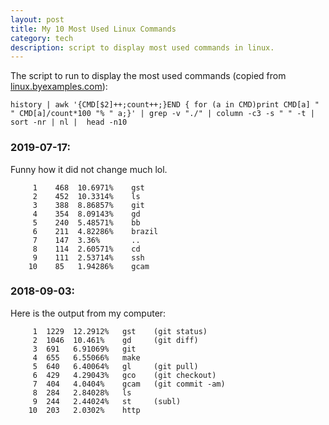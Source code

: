 ```yaml
---
layout: post
title: My 10 Most Used Linux Commands
category: tech
description: script to display most used commands in linux.
---
```


The script to run to display the most used commands (copied from [linux.byexamples.com](https://linux.byexamples.com/archives/332/what-is-your-10-common-linux-commands/)):

```
history | awk '{CMD[$2]++;count++;}END { for (a in CMD)print CMD[a] " " CMD[a]/count*100 "% " a;}' | grep -v "./" | column -c3 -s " " -t | sort -nr | nl |  head -n10
```

### 2019-07-17:
Funny how it did not change much lol.
```
     1    468  10.6971%    gst
     2    452  10.3314%    ls
     3    388  8.86857%    git
     4    354  8.09143%    gd
     5    240  5.48571%    bb
     6    211  4.82286%    brazil
     7    147  3.36%       ..
     8    114  2.60571%    cd
     9    111  2.53714%    ssh
    10    85   1.94286%    gcam
```

### 2018-09-03:

Here is the output from my computer:
```
     1	1229  12.2912%   gst    (git status)
     2	1046  10.461%    gd     (git diff)
     3	691   6.91069%   git
     4	655   6.55066%   make
     5	640   6.40064%   gl     (git pull)
     6	429   4.29043%   gco    (git checkout)
     7	404   4.0404%    gcam   (git commit -am)
     8	284   2.84028%   ls 
     9	244   2.44024%   st     (subl)
    10	203   2.0302%    http
```